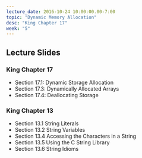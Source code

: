 ```yaml
---
lecture_date: 2016-10-24 10:00:00.00-7:00
topic: "Dynamic Memory Allocation"
desc: "King Chapter 17"
week: "5"
---
```


## Lecture Slides


### King Chapter 17

* Section 17.1: Dynamic Storage Allocation
* Section 17.3: Dynamically Allocated Arrays
* Section 17.4: Deallocating Storage


### King Chapter 13 

* Section 13.1 String Literals
* Section 13.2 String Variables
* Section 13.4 Accessing the Characters in a String
* Section 13.5 Using the C String Library
* Section 13.6 String Idioms